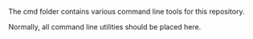The cmd folder contains various command line tools for this repository.

Normally, all command line utilities should be placed here.
